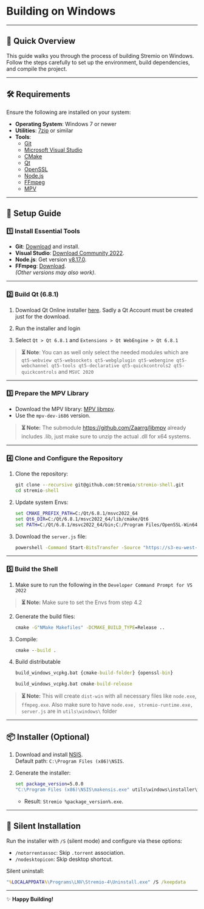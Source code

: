 
# Building on Windows

---

## 🚀 Quick Overview

This guide walks you through the process of building Stremio on Windows. Follow the steps carefully to set up the environment, build dependencies, and compile the project.

---

## 🛠️ Requirements

Ensure the following are installed on your system:

- **Operating System**: Windows 7 or newer
- **Utilities**: [7zip](https://www.7-zip.org/) or similar
- **Tools**:
    - [Git](https://git-scm.com/download/win)
    - [Microsoft Visual Studio](https://visualstudio.microsoft.com/)
    - [CMake](https://cmake.org/)
    - [Qt](https://www.qt.io/)
    - [OpenSSL](https://slproweb.com/products/Win32OpenSSL.html)
    - [Node.js](https://nodejs.org/)
    - [FFmpeg](https://ffmpeg.org/download.html)
    - [MPV](https://sourceforge.net/projects/mpv-player-windows/)

---

## 📂 Setup Guide

### 1️⃣ **Install Essential Tools**
- **Git**: [Download](https://git-scm.com/download/win) and install.
- **Visual Studio**: [Download Community 2022](https://visualstudio.microsoft.com/de/downloads/).
- **Node.js**: Get version [v8.17.0](https://nodejs.org/dist/v8.17.0/win-x86/node.exe).
- **FFmpeg**: [Download](https://ffmpeg.zeranoe.com/builds/win32/static/ffmpeg-3.3.4-win32-static.zip).  
  *(Other versions may also work)*.

---

### 2️⃣ **Build Qt (6.8.1)**


1. Download Qt Online installer [here](https://www.qt.io/download-dev). Sadly a Qt Account must be created just for the download.

2. Run the installer and login

3. Select `Qt > Qt 6.8.1` and `Extensions > Qt WebEngine > Qt 6.8.1`

> **⏳ Note**: You can as well only select the needed modules which are 
> `qt5-webview qt5-websockets qt5-webglplugin qt5-webengine qt5-webchannel qt5-tools qt5-declarative qt5-quickcontrols2 qt5-quickcontrols`
> and `MSVC 2020`
> 
---

### 3️⃣ **Prepare the MPV Library**

- Download the MPV library: [MPV libmpv](https://sourceforge.net/projects/mpv-player-windows/files/libmpv/).
- Use the `mpv-dev-i686` version.
> **⏳ Note:** The submodule https://github.com/Zaarrg/libmpv already includes .lib, just make sure to unzip the actual .dll for x64 systems.
---

### 4️⃣ **Clone and Configure the Repository**

1. Clone the repository:
   ```cmd
   git clone --recursive git@github.com:Stremio/stremio-shell.git
   cd stremio-shell
   ```
2. Update system Envs:
   ```cmd
   set CMAKE_PREFIX_PATH=C:/Qt/6.8.1/msvc2022_64
   set Qt6_DIR=C:/Qt/6.8.1/msvc2022_64/lib/cmake/Qt6
   set PATH=C:/Qt/6.8.1/msvc2022_64/bin;C:/Program Files/OpenSSL-Win64/bin;%PATH%
   ```

3. Download the `server.js` file:
   ```cmd
   powershell -Command Start-BitsTransfer -Source "https://s3-eu-west-1.amazonaws.com/stremio-artifacts/four/v%package_version%/server.js" -Destination server.js
   ```
---

### 5️⃣ **Build the Shell**

1. Make sure to run the following in the `Developer Command Prompt for VS 2022`

> **⏳ Note:** Make sure to set the Envs from step 4.2

2. Generate the build files:
   ```cmd
   cmake -G"NMake Makefiles" -DCMAKE_BUILD_TYPE=Release ..
   ```
3. Compile:
   ```cmd
   cmake --build .
   ```

4. Build distributable
   ```cmd
   build_windows_vcpkg.bat {cmake-build-folder} {openssl-bin}
   
   build_windows_vcpkg.bat cmake-build-release
   ```


> **⏳ Note:** This will create `dist-win` with all necessary files like `node.exe`, `ffmpeg.exe`. Also make sure to have `node.exe, stremio-runtime.exe, server.js` are in `utils\windows\` folder
---

## 📦 Installer (Optional)

1. Download and install [NSIS](https://nsis.sourceforge.io/Download).  
   Default path: `C:\Program Files (x86)\NSIS`.

2. Generate the installer:
   ```cmd
   set package_version=5.0.0
   "C:\Program Files (x86)\NSIS\makensis.exe" utils\windows\installer\windows-installer.nsi
   ```
    - Result: `Stremio %package_version%.exe`.

---

## 🔧 Silent Installation

Run the installer with `/S` (silent mode) and configure via these options:

- `/notorrentassoc`: Skip `.torrent` association.
- `/nodesktopicon`: Skip desktop shortcut.

Silent uninstall:
```cmd
"%LOCALAPPDATA%\Programs\LNV\Stremio-4\Uninstall.exe" /S /keepdata
```

---

✨ **Happy Building!**
